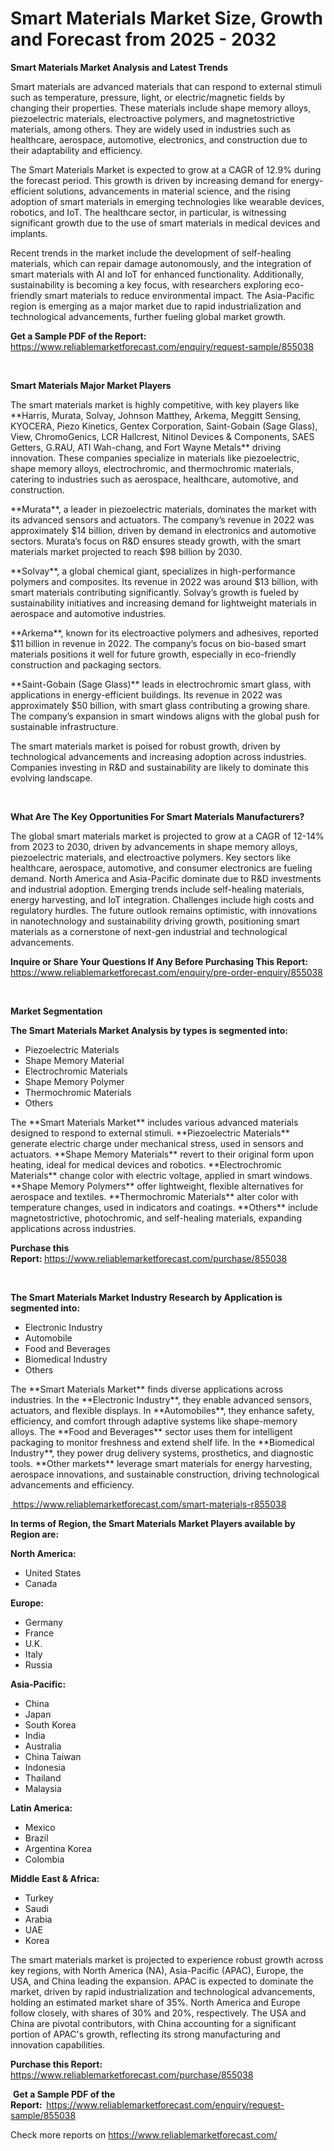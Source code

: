 <p><h1>Smart Materials Market Size, Growth and Forecast from 2025 - 2032</h1></p><p><strong>Smart Materials Market Analysis and Latest Trends</strong></p>
<p><p>Smart materials are advanced materials that can respond to external stimuli such as temperature, pressure, light, or electric/magnetic fields by changing their properties. These materials include shape memory alloys, piezoelectric materials, electroactive polymers, and magnetostrictive materials, among others. They are widely used in industries such as healthcare, aerospace, automotive, electronics, and construction due to their adaptability and efficiency.</p><p>The Smart Materials Market is expected to grow at a CAGR of 12.9% during the forecast period. This growth is driven by increasing demand for energy-efficient solutions, advancements in material science, and the rising adoption of smart materials in emerging technologies like wearable devices, robotics, and IoT. The healthcare sector, in particular, is witnessing significant growth due to the use of smart materials in medical devices and implants.</p><p>Recent trends in the market include the development of self-healing materials, which can repair damage autonomously, and the integration of smart materials with AI and IoT for enhanced functionality. Additionally, sustainability is becoming a key focus, with researchers exploring eco-friendly smart materials to reduce environmental impact. The Asia-Pacific region is emerging as a major market due to rapid industrialization and technological advancements, further fueling global market growth.</p></p>
<p><strong>Get a Sample PDF of the Report:&nbsp;</strong> <a href="https://www.reliablemarketforecast.com/enquiry/request-sample/855038?utm_campaign=2122&utm_medium=2&utm_source=Github&utm_content=ia&utm_term=26012025&utm_id=smart-materials">https://www.reliablemarketforecast.com/enquiry/request-sample/855038</a></p>
<p>&nbsp;</p>
<p><strong>Smart Materials Major Market Players</strong></p>
<p><p>The smart materials market is highly competitive, with key players like **Harris, Murata, Solvay, Johnson Matthey, Arkema, Meggitt Sensing, KYOCERA, Piezo Kinetics, Gentex Corporation, Saint-Gobain (Sage Glass), View, ChromoGenics, LCR Hallcrest, Nitinol Devices & Components, SAES Getters, G.RAU, ATI Wah-chang, and Fort Wayne Metals** driving innovation. These companies specialize in materials like piezoelectric, shape memory alloys, electrochromic, and thermochromic materials, catering to industries such as aerospace, healthcare, automotive, and construction.</p><p>**Murata**, a leader in piezoelectric materials, dominates the market with its advanced sensors and actuators. The company’s revenue in 2022 was approximately $14 billion, driven by demand in electronics and automotive sectors. Murata’s focus on R&D ensures steady growth, with the smart materials market projected to reach $98 billion by 2030.</p><p>**Solvay**, a global chemical giant, specializes in high-performance polymers and composites. Its revenue in 2022 was around $13 billion, with smart materials contributing significantly. Solvay’s growth is fueled by sustainability initiatives and increasing demand for lightweight materials in aerospace and automotive industries.</p><p>**Arkema**, known for its electroactive polymers and adhesives, reported $11 billion in revenue in 2022. The company’s focus on bio-based smart materials positions it well for future growth, especially in eco-friendly construction and packaging sectors.</p><p>**Saint-Gobain (Sage Glass)** leads in electrochromic smart glass, with applications in energy-efficient buildings. Its revenue in 2022 was approximately $50 billion, with smart glass contributing a growing share. The company’s expansion in smart windows aligns with the global push for sustainable infrastructure.</p><p>The smart materials market is poised for robust growth, driven by technological advancements and increasing adoption across industries. Companies investing in R&D and sustainability are likely to dominate this evolving landscape.</p></p>
<p>&nbsp;</p>
<p><strong>What Are The Key Opportunities For Smart Materials Manufacturers?</strong></p>
<p><p>The global smart materials market is projected to grow at a CAGR of 12-14% from 2023 to 2030, driven by advancements in shape memory alloys, piezoelectric materials, and electroactive polymers. Key sectors like healthcare, aerospace, automotive, and consumer electronics are fueling demand. North America and Asia-Pacific dominate due to R&D investments and industrial adoption. Emerging trends include self-healing materials, energy harvesting, and IoT integration. Challenges include high costs and regulatory hurdles. The future outlook remains optimistic, with innovations in nanotechnology and sustainability driving growth, positioning smart materials as a cornerstone of next-gen industrial and technological advancements.</p></p>
<p><strong>Inquire or Share Your Questions If Any Before Purchasing This Report:</strong> <a href="https://www.reliablemarketforecast.com/enquiry/pre-order-enquiry/855038?utm_campaign=2122&utm_medium=2&utm_source=Github&utm_content=ia&utm_term=26012025&utm_id=smart-materials">https://www.reliablemarketforecast.com/enquiry/pre-order-enquiry/855038</a></p>
<p>&nbsp;</p>
<p><strong>Market Segmentation</strong></p>
<p><strong>The Smart Materials Market Analysis by types is segmented into:</strong></p>
<p><ul><li>Piezoelectric Materials</li><li>Shape Memory Material</li><li>Electrochromic Materials</li><li>Shape Memory Polymer</li><li>Thermochromic Materials</li><li>Others</li></ul></p>
<p><p>The **Smart Materials Market** includes various advanced materials designed to respond to external stimuli. **Piezoelectric Materials** generate electric charge under mechanical stress, used in sensors and actuators. **Shape Memory Materials** revert to their original form upon heating, ideal for medical devices and robotics. **Electrochromic Materials** change color with electric voltage, applied in smart windows. **Shape Memory Polymers** offer lightweight, flexible alternatives for aerospace and textiles. **Thermochromic Materials** alter color with temperature changes, used in indicators and coatings. **Others** include magnetostrictive, photochromic, and self-healing materials, expanding applications across industries.</p></p>
<p><strong>Purchase this Report:&nbsp;</strong><a href="https://www.reliablemarketforecast.com/purchase/855038?utm_campaign=2122&utm_medium=2&utm_source=Github&utm_content=ia&utm_term=26012025&utm_id=smart-materials">https://www.reliablemarketforecast.com/purchase/855038</a></p>
<p>&nbsp;</p>
<p><strong>The Smart Materials Market Industry Research by Application is segmented into:</strong></p>
<p><ul><li>Electronic Industry</li><li>Automobile</li><li>Food and Beverages</li><li>Biomedical Industry</li><li>Others</li></ul></p>
<p><p>The **Smart Materials Market** finds diverse applications across industries. In the **Electronic Industry**, they enable advanced sensors, actuators, and flexible displays. In **Automobiles**, they enhance safety, efficiency, and comfort through adaptive systems like shape-memory alloys. The **Food and Beverages** sector uses them for intelligent packaging to monitor freshness and extend shelf life. In the **Biomedical Industry**, they power drug delivery systems, prosthetics, and diagnostic tools. **Other markets** leverage smart materials for energy harvesting, aerospace innovations, and sustainable construction, driving technological advancements and efficiency.</p></p>
<p><a href="https://www.reliablemarketforecast.com/smart-materials-r855038?utm_campaign=2122&utm_medium=2&utm_source=Github&utm_content=ia&utm_term=26012025&utm_id=smart-materials">&nbsp;https://www.reliablemarketforecast.com/smart-materials-r855038</a></p>
<p><strong>In terms of Region, the Smart Materials Market Players available by Region are:</strong></p>
<p>
    <p> <strong> North America: </strong>
        <ul>
            <li>United States</li>
            <li>Canada</li>
        </ul>
        </p> 
    <p> <strong> Europe: </strong>
        <ul>
            <li>Germany</li>
            <li>France</li>
            <li>U.K.</li>
            <li>Italy</li>
            <li>Russia</li>
        </ul>
        </p> 
    <p> <strong> Asia-Pacific: </strong>
        <ul>
            <li>China</li>
            <li>Japan</li>
            <li>South Korea</li>
            <li>India</li>
            <li>Australia</li>
            <li>China Taiwan</li>
            <li>Indonesia</li>
            <li>Thailand</li>
            <li>Malaysia</li>
        </ul>
        </p> 
    <p> <strong> Latin America: </strong>
        <ul>
            <li>Mexico</li>
            <li>Brazil</li>
            <li>Argentina Korea</li>
            <li>Colombia</li>
        </ul>
        </p> 
    <p> <strong> Middle East & Africa: </strong>
        <ul>
            <li>Turkey</li>
            <li>Saudi</li>
            <li>Arabia</li>
            <li>UAE</li>
            <li>Korea</li>
        </ul>
    </p>
    </p>
<p><p>The smart materials market is projected to experience robust growth across key regions, with North America (NA), Asia-Pacific (APAC), Europe, the USA, and China leading the expansion. APAC is expected to dominate the market, driven by rapid industrialization and technological advancements, holding an estimated market share of 35%. North America and Europe follow closely, with shares of 30% and 20%, respectively. The USA and China are pivotal contributors, with China accounting for a significant portion of APAC's growth, reflecting its strong manufacturing and innovation capabilities.</p></p>
<p><strong>Purchase this Report: </strong><a href="https://www.reliablemarketforecast.com/purchase/855038?utm_campaign=2122&utm_medium=2&utm_source=Github&utm_content=ia&utm_term=26012025&utm_id=smart-materials">https://www.reliablemarketforecast.com/purchase/855038</a></p>
<p>&nbsp;<strong>Get a Sample PDF of the Report:&nbsp;&nbsp;</strong><a href="https://www.reliablemarketforecast.com/enquiry/request-sample/855038?utm_campaign=2122&utm_medium=2&utm_source=Github&utm_content=ia&utm_term=26012025&utm_id=smart-materials">https://www.reliablemarketforecast.com/enquiry/request-sample/855038</a></p>
<p><strong></strong></p>
<p>Check more reports on <a href="https://www.reliablemarketforecast.com/?utm_campaign=2122&utm_medium=2&utm_source=Github&utm_content=ia&utm_term=26012025&utm_id=smart-materials">https://www.reliablemarketforecast.com/</a></p>
